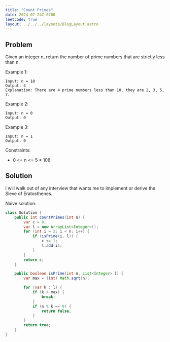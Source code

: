 ```yaml
---
title: "Count Primes"
date: 2024-07-24Z-0700
leetcode: true
layout: ../../../layouts/BlogLayout.astro
---
```


## Problem

Given an integer n, return the number of prime numbers that are strictly less than n.

Example 1:

```text
Input: n = 10
Output: 4
Explanation: There are 4 prime numbers less than 10, they are 2, 3, 5, 7.
```

Example 2:

```text
Input: n = 0
Output: 0
```

Example 3:

```text
Input: n = 1
Output: 0
```

Constraints:

- 0 <= n <= 5 \* 106

## Solution

I will walk out of any interview that wants me to implement or derive the Sieve of Eratosthenes.

Naive solution:

```java
class Solution {
    public int countPrimes(int n) {
        var c = 0;
        var l = new ArrayList<Integer>();
        for (int i = 2; i < n; i++) {
            if (isPrime(i, l)) {
                c += 1;
                l.add(i);
            }
        }
        return c;
    }

    public boolean isPrime(int n, List<Integer> l) {
        var max = (int) Math.sqrt(n);

        for (var k : l) {
            if (k > max) {
                break;
            }
            if (n % k == 0) {
                return false;
            }
        }
        return true;
    }
}
```
